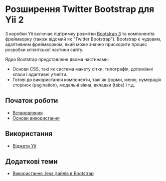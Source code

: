 Розширення Twitter Bootstrap для Yii 2
======================================

З коробки Yii включає підтримку розмітки [Bootstrap 3](http://getbootstrap.com/) та компонентів фреймворку (також відомий як "Twitter Bootstrap").
Bootstrap є чудовим, адаптивним фреймворком, який може значно прискорити процес розробки клієнтської частини сайту.

Ядро Bootstrap представлене двома частинами:

- Основи CSS, такі як система макету сітки, типографія, допоміжні класи і адаптивні утиліти.
- Готові до використання компоненти, такі як форми, меню, нумерація сторінок (pagination), модальні вікна, вкладки (tabs) і т.д.

Початок роботи
--------------

* [Встановлення](installation.md)
* [Основи використання](basic-usage.md)

Використання
------------

* [Віджети Yii](usage-widgets.md)

Додаткові теми
--------------

* [Використання .less файлів в Bootstrap](topics-less.md)